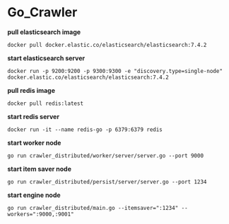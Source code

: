 # Go_Crawler



**pull elasticsearch image**

```
docker pull docker.elastic.co/elasticsearch/elasticsearch:7.4.2
```

**start elasticsearch server**

```
docker run -p 9200:9200 -p 9300:9300 -e "discovery.type=single-node" docker.elastic.co/elasticsearch/elasticsearch:7.4.2
```

**pull redis image**
```
docker pull redis:latest
```

**start redis server**
```
docker run -it --name redis-go -p 6379:6379 redis
```

**start worker node**

```
go run crawler_distributed/worker/server/server.go --port 9000
```

**start item saver node**

```
go run crawler_distributed/persist/server/server.go --port 1234
```

**start engine node**

```
go run crawler_distributed/main.go --itemsaver=":1234" --workers=":9000,:9001"
```

